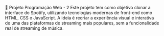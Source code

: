 🏁 Projeto Programação Web - 2 Este projeto tem como objetivo clonar a interface do Spotify, utilizando tecnologias modernas de front-end como HTML, CSS e JavaScript. A ideia é recriar a experiência visual e interativa de uma das plataformas de streaming mais populares, sem a funcionalidade real de streaming de música.

